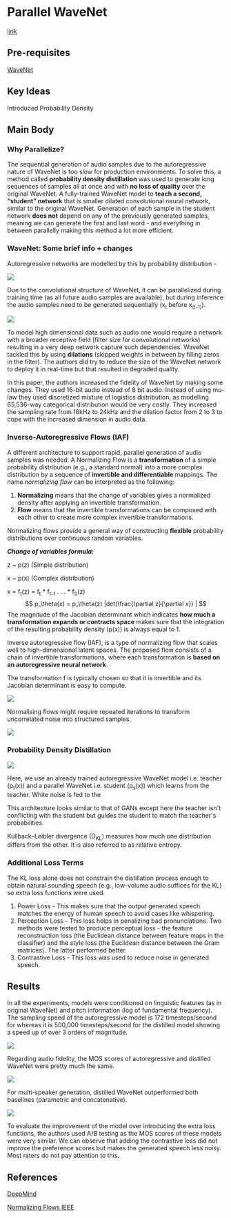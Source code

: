 # Parallel WaveNet

[link](https://arxiv.org/pdf/1711.10433.pdf)

## Pre-requisites

[WaveNet](https://arxiv.org/pdf/1609.03499.pdf)

## Key Ideas

Introduced Probability Density

## Main Body

### Why Parallelize?

The sequential generation of audio samples due to the autoregressive nature of WaveNet is too slow for production environments. To solve this, a method called **probability density distillation** was used to generate long sequences of samples all at once and with **no loss of quality** over the original WaveNet. A fully-trained WaveNet model to **teach a second, “student” network** that is smaller dilated convolutional neural network, similar to the original WaveNet. Generation of each sample in the student network **does not** depend on any of the previously generated samples, meaning we can generate the first and last word - and everything in between parallelly making this method a lot more efficient. 

### WaveNet: Some brief info + changes

Autoregressive networks are modelled by this by probability distribution -

![](../Images/autoreg.png)

Due to the convolutional structure of WaveNet, it can be parallelized during training time (as all future audio samples are available), but during inference the audio samples need to be generated sequentially (x<sub>t</sub> before x<sub>(t-1)</sub>).

![](../Images/WaveNet-vis.png)

To model high dimensional data such as audio one would require a network with a broader receptive field (filter size for convolutional networks) resulting in a very deep network capture such dependencies. WaveNet tackled this by using **dilations** (skipped weights in between by filling zeros in the filter). The authors did try to reduce the size of the WaveNet network to deploy it in real-time but that resulted in degraded quality.

In this paper, the authors increased the fidelity of WaveNet by making some changes. They used 16-bit audio instead of 8 bit audio. Instead of using mu-law they used discretized mixture of logistics distribution, as modelling 65,536-way categorical distribution would be very costly. They increased the sampling rate from 16kHz to 24kHz and the dilation factor from 2 to 3 to cope with the increased dimension in audio data.

### Inverse-Autoregressive Flows (IAF)

A different architecture to support rapid, parallel generation of audio samples was needed. A Normalizing Flow is a **transformation** of a simple probability distribution (e.g., a standard normal) into a more complex distribution by a sequence of **invertible and differentiable** mappings. The name *normalizing flow* can be interpreted as the following:

1. **Normalizing** means that the change of variables gives a normalized density after applying an invertible transformation.
2. **Flow** means that the invertible transformations can be composed with each other to create more complex invertible transformations.

Normalizing flows provide a general way of constructing **flexible** probability distributions over continuous random variables.

***Change of variables formula:***

z ~ p(z)   (Simple distribution)

x ~ p(x)   (Complex distribution)

x = f<sub>t</sub>(z) = f<sub>t</sub> * f<sub>t-1</sub> . . . * f<sub>0</sub>(z)
$$
p_\theta(x) = p_\theta(z) |det(\frac{\partial z}{\partial x}) |
$$
The magnitude of the Jacobian determinant which indicates **how much a transformation expands or contracts space** makes sure that the integration of the resulting probability density (p(x)) is always equal to 1. 

Inverse autoregressive flow (IAF), is a type of normalizing flow that scales well to high-dimensional latent spaces. The proposed flow consists of a chain of invertible transformations, where each transformation is **based on an autoregressive neural network**. 

The transformation f is typically chosen so that it is invertible and its Jacobian determinant is easy to compute.

![](../Images/eq.png)

Normalising flows might require repeated iterations to transform uncorrelated noise into structured samples.

![](/home/kritianandan/Papers/Images/iteration.png)

### Probability Density Distillation

![](../Images/Distilledmodel.png)

Here, we use an already trained autoregressive WaveNet model i.e. teacher (p<sub>t</sub>(x)) and a parallel WaveNet i.e. student (p<sub>s</sub>(x)) which learns from the teacher. White noise is fed to the

This architecture looks similar to that of GANs except here the teacher isn't conflicting with the student but guides the student to match the teacher's probabilities.

Kullback–Leibler divergence (D<sub>KL</sub>) measures how much one distribution differs from the other. It is also referred to as relative entropy. 

### Additional Loss Terms

The KL loss alone does not constrain the distillation process enough to obtain natural sounding speech (e.g., low-volume audio suffices for the KL) so extra loss functions were used.

1. Power Loss - This makes sure that the output generated speech matches the energy of human speech to avoid cases like whispering.
2. Perception Loss - This loss helps in penalizing bad pronunciations.  Two methods were tested to produce perceptual loss - the feature reconstruction loss (the Euclidean distance between feature maps in the classifier) and the style loss (the Euclidean distance between the Gram matrices). The latter performed better.
3. Contrastive Loss - This loss was used to reduce noise in generated speech.

## Results

In all the experiments, models were conditioned on linguistic features (as in original WaveNet) and pitch information (log of fundamental frequency).  The sampling speed of the autoregressive model is 172 timesteps/second for whereas it is 500,000 timesteps/second for the distilled model showing a speed up of over 3 orders of magnitude.

![](../Images/result1.png)

Regarding audio fidelity, the MOS scores of autoregressive and distilled WaveNet were pretty much the same.

![](../Images/result2.png)

For multi-speaker generation, distilled WaveNet outperformed both baselines (parametric and concatenative).

![](../Images/result3.png)

To evaluate the improvement of the model over introducing the extra loss functions, the authors used A/B testing as the MOS scores of these models were very similar. We can observe that adding the contrastive loss did not improve the preference scores but makes the generated speech less noisy. Most raters do not pay attention to this. 

## References

[DeepMind](https://deepmind.com/blog/article/wavenet-launches-google-assistant)

[Normalizing Flows IEEE](https://arxiv.org/pdf/1908.09257.pdf)









